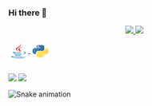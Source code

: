 ### Hi there 👋
<div align="center">
  <a href="https://github.com/jinfestation">
  <img height="180em" src="https://github-readme-stats.vercel.app/api?username=jinfestation&show_icons=true&theme=dracula&include_all_commits=true&count_private=true"/>
  <img height="180em" src="https://github-readme-stats.vercel.app/api/top-langs/?username=jinfestation&layout=compact&langs_count=7&theme=dracula"/>

  </div>

<div style="display: inline_block"><br>
  <img align="center" alt="Jin-Java" height="30" width="40" src="https://raw.githubusercontent.com/devicons/devicon/master/icons/java/java-original.svg">
  <img align="center" alt="Jin-Python" height="30" width="40" src="https://raw.githubusercontent.com/devicons/devicon/master/icons/python/python-original.svg">
  <!--
  <img align="center" alt="Jin-Js" height="30" width="40" src="https://raw.githubusercontent.com/devicons/devicon/master/icons/javascript/javascript-plain.svg">
  <img align="center" alt="Jin-Ts" height="30" width="40" src="https://raw.githubusercontent.com/devicons/devicon/master/icons/typescript/typescript-plain.svg">
  <img align="center" alt="Jin-React" height="30" width="40" src="https://raw.githubusercontent.com/devicons/devicon/master/icons/react/react-original.svg">
  <img align="center" alt="Jin-HTML" height="30" width="40" src="https://raw.githubusercontent.com/devicons/devicon/master/icons/html5/html5-original.svg">
  <img align="center" alt="Jin-CSS" height="30" width="40" src="https://raw.githubusercontent.com/devicons/devicon/master/icons/css3/css3-original.svg">
  <img align="center" alt="Jin-Csharp" height="30" width="40" src="https://raw.githubusercontent.com/devicons/devicon/master/icons/csharp/csharp-original.svg">
  -->
</div>
  
  ##
 
<div>

  <a href="https://www.linkedin.com/in/júlio-césar-36ba5414a" target="_blank"><img src="https://img.shields.io/badge/-LinkedIn-%230077B5?style=for-the-badge&logo=linkedin&logoColor=white" target="_blank"></a>
  <a href = "mailto:jcesart10@gmail.com"><img src="https://img.shields.io/badge/-Gmail-%23333?style=for-the-badge&logo=gmail&logoColor=white" target="_blank"></a>


  ![Snake animation](https://github.com/jinfestation/jinfestation/blob/output/github-contribution-grid-snake.svg)

</div>



